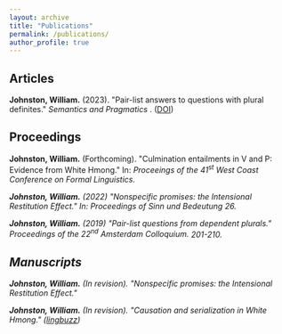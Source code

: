 ```yaml
---
layout: archive
title: "Publications"
permalink: /publications/
author_profile: true
---
```


## Articles 

**Johnston, William.** (2023). "Pair-list answers to questions with plural definites." <i> Semantics and Pragmatics </i>. ([DOI](https://doi.org/10.3765/sp.16.2 "Semantics and Pragmatics"))

## Proceedings 

**Johnston, William.** (Forthcoming). "Culmination entailments in V and P: Evidence from White Hmong." In: <i> Proceeings of the 41<sup>st</sup> West Coast Conference on Formal Linguistics. <!--([pdf](url goes here "tooltip goes here"))-->  

**Johnston, William.** (2022) "Nonspecific promises: the Intensional Restitution Effect." In: <i> Proceedings of Sinn und Bedeutung 26.</i> <!--([pdf](https://urlgoeshere.pdf "Johnston (2021)"))-->

**Johnston, William.** (2019) "Pair-list questions from dependent plurals." <i>Proceedings of the 22<sup>nd</sup> Amsterdam Colloquium.</i> 201-210. <!--([pdf](https://archive.illc.uva.nl/AC/AC2019/uploaded_files/inlineitem/Johnston_Pair-list_questions_from_dependent_plurals.pdf "Johnston (2019)"))-->  

## Manuscripts 

**Johnston, William.** (In revision). "Nonspecific promises: the Intensional Restitution Effect." <!--([pdf](/files/filename.pdf "Johnston (2021)"))--> 

**Johnston, William.** (In revision). "Causation and serialization in White Hmong." ([lingbuzz](https://lingbuzz.net/lingbuzz/007585 "LingBuzz"))